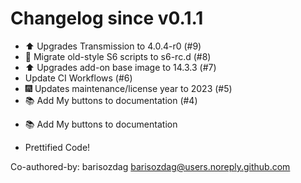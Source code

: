 # Changelog since v0.1.1
- ⬆️ Upgrades Transmission to 4.0.4-r0 (#9) 
- 🔨 Migrate old-style S6 scripts to s6-rc.d (#8) 
- ⬆️ Upgrades add-on base image to 14.3.3 (#7) 
- Update CI Workflows (#6) 
- 🎆 Updates maintenance/license year to 2023 (#5) 
- 📚 Add My buttons to documentation (#4)

* 📚 Add My buttons to documentation

* Prettified Code!

Co-authored-by: barisozdag <barisozdag@users.noreply.github.com> 
